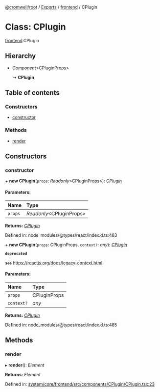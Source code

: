 [@cromwell/root](../README.md) / [Exports](../modules.md) / [frontend](../modules/frontend.md) / CPlugin

# Class: CPlugin

[frontend](../modules/frontend.md).CPlugin

## Hierarchy

* *Component*<CPluginProps\>

  ↳ **CPlugin**

## Table of contents

### Constructors

- [constructor](frontend.cplugin.md#constructor)

### Methods

- [render](frontend.cplugin.md#render)

## Constructors

### constructor

\+ **new CPlugin**(`props`: *Readonly*<CPluginProps\>): [*CPlugin*](frontend.cplugin.md)

#### Parameters:

Name | Type |
:------ | :------ |
`props` | *Readonly*<CPluginProps\> |

**Returns:** [*CPlugin*](frontend.cplugin.md)

Defined in: node_modules/@types/react/index.d.ts:483

\+ **new CPlugin**(`props`: CPluginProps, `context?`: *any*): [*CPlugin*](frontend.cplugin.md)

**`deprecated`** 

**`see`** https://reactjs.org/docs/legacy-context.html

#### Parameters:

Name | Type |
:------ | :------ |
`props` | CPluginProps |
`context?` | *any* |

**Returns:** [*CPlugin*](frontend.cplugin.md)

Defined in: node_modules/@types/react/index.d.ts:485

## Methods

### render

▸ **render**(): *Element*

**Returns:** *Element*

Defined in: [system/core/frontend/src/components/CPlugin/CPlugin.tsx:23](https://github.com/CromwellCMS/Cromwell/blob/ccdbdd0/system/core/frontend/src/components/CPlugin/CPlugin.tsx#L23)
